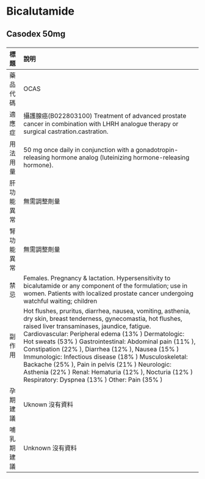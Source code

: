 # Bicalutamide

## Casodex 50mg

##### 

| 標題       | 說明                                                                                                                                                                                                                                                                                                                                                                                                                                                                                                                                                        |
|:-----------|:------------------------------------------------------------------------------------------------------------------------------------------------------------------------------------------------------------------------------------------------------------------------------------------------------------------------------------------------------------------------------------------------------------------------------------------------------------------------------------------------------------------------------------------------------------|
| 藥品代碼   | OCAS                                                                                                                                                                                                                                                                                                                                                                                                                                                                                                                                                        |
| 適應症     | 攝護腺癌(B022803100) Treatment of advanced prostate cancer in combination with LHRH analogue therapy or surgical castration.castration.                                                                                                                                                                                                                                                                                                                                                                                                                     |
| 用法用量   | 50 mg once daily in conjunction with a gonadotropin-releasing hormone analog (luteinizing hormone-releasing hormone).                                                                                                                                                                                                                                                                                                                                                                                                                                       |
| 肝功能異常 | 無需調整劑量                                                                                                                                                                                                                                                                                                                                                                                                                                                                                                                                                |
| 腎功能異常 | 無需調整劑量                                                                                                                                                                                                                                                                                                                                                                                                                                                                                                                                                |
| 禁忌       | Females. Pregnancy & lactation. Hypersensitivity to bicalutamide or any component of the formulation; use in women. Patients with localized prostate cancer undergoing watchful waiting; children                                                                                                                                                                                                                                                                                                                                                           |
| 副作用     | Hot flushes, pruritus, diarrhea, nausea, vomiting, asthenia, dry skin, breast tenderness, gynecomastia, hot flushes, raised liver transaminases, jaundice, fatigue. Cardiovascular: Peripheral edema (13% ) Dermatologic: Hot sweats (53% ) Gastrointestinal: Abdominal pain (11% ), Constipation (22% ), Diarrhea (12% ), Nausea (15% ) Immunologic: Infectious disease (18% ) Musculoskeletal: Backache (25% ), Pain in pelvis (21% ) Neurologic: Asthenia (22% ) Renal: Hematuria (12% ), Nocturia (12% ) Respiratory: Dyspnea (13% ) Other: Pain (35% ) |
| 孕期建議   | Uknown 沒有資料                                                                                                                                                                                                                                                                                                                                                                                                                                                                                                                                             |
| 哺乳期建議 | Unknown 沒有資料                                                                                                                                                                                                                                                                                                                                                                                                                                                                                                                                            |


